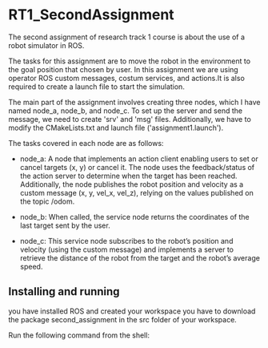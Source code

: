 # RT1_SecondAssignment
The second assignment of research track 1 course is about the use of a robot simulator in ROS. 

The tasks for this assignment are to move the robot in the environment to the goal position that chosen by user.
In this assignment we are using operator ROS custom messages, costum services, and actions.It is also required to create a launch file to start the simulation.

The main part of the assignment involves creating three nodes, which I have named node_a, node_b, and node_c. To set up the server and send the message, we need to create 'srv' and 'msg' files. Additionally, we have to modify the CMakeLists.txt and launch file ('assignment1.launch').

The tasks covered in each node are as follows:

* node_a: A node that implements an action client enabling users to set or cancel targets (x, y) or cancel it. The node uses the feedback/status of the action server to determine when the target has been reached. Additionally, the node publishes the robot position and velocity as a custom message (x, y, vel_x, vel_z), relying on the values published on the topic /odom.

* node_b: When called, the service node returns the coordinates of the last target sent by the user.

* node_c: This service node subscribes to the robot’s position and velocity (using the custom message) and implements a server to retrieve the distance of the robot from the target and the robot’s average speed.

Installing and running
----------------------
you have installed ROS and created your workspace you have to download the package second_assignment in the src folder of your workspace.

Run the following command from the shell:
```bash
$ https://github.com/CarmineD8/assignment_2_2023.git
```
Run the following command from the shell:\
```bash
$ git clone https://github.com/Mobina-A/RT1_SecondAssignment-.git
```
Then you have to run:
IMPORTANT: be sure to run the command above in the root folder of your workspace
```bash
$ catkin_make #properly build the workspace
```
In this state we can run the code thanks to the launch file you can simply run all the nodes using the command:
```bash
$ roslaunch assignment_2_2023 assignment1.launch
```
